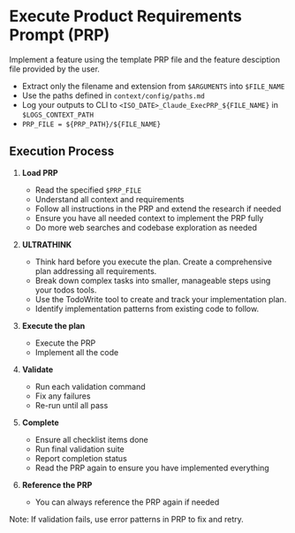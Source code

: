 # Execute Product Requirements Prompt (PRP)

Implement a feature using the template PRP file and the feature desciption file provided by the user.

- Extract only the filename and extension from `$ARGUMENTS` into `$FILE_NAME`
- Use the paths defined in `context/config/paths.md`
- Log your outputs to CLI to `<ISO_DATE>_Claude_ExecPRP_${FILE_NAME}` in `$LOGS_CONTEXT_PATH`
- `PRP_FILE = ${PRP_PATH}/${FILE_NAME}`

## Execution Process

1. **Load PRP**
   - Read the specified `$PRP_FILE`
   - Understand all context and requirements
   - Follow all instructions in the PRP and extend the research if needed
   - Ensure you have all needed context to implement the PRP fully
   - Do more web searches and codebase exploration as needed

2. **ULTRATHINK**
   - Think hard before you execute the plan. Create a comprehensive plan addressing all requirements.
   - Break down complex tasks into smaller, manageable steps using your todos tools.
   - Use the TodoWrite tool to create and track your implementation plan.
   - Identify implementation patterns from existing code to follow.

3. **Execute the plan**
   - Execute the PRP
   - Implement all the code

4. **Validate**
   - Run each validation command
   - Fix any failures
   - Re-run until all pass

5. **Complete**
   - Ensure all checklist items done
   - Run final validation suite
   - Report completion status
   - Read the PRP again to ensure you have implemented everything

6. **Reference the PRP**
   - You can always reference the PRP again if needed

Note: If validation fails, use error patterns in PRP to fix and retry.

